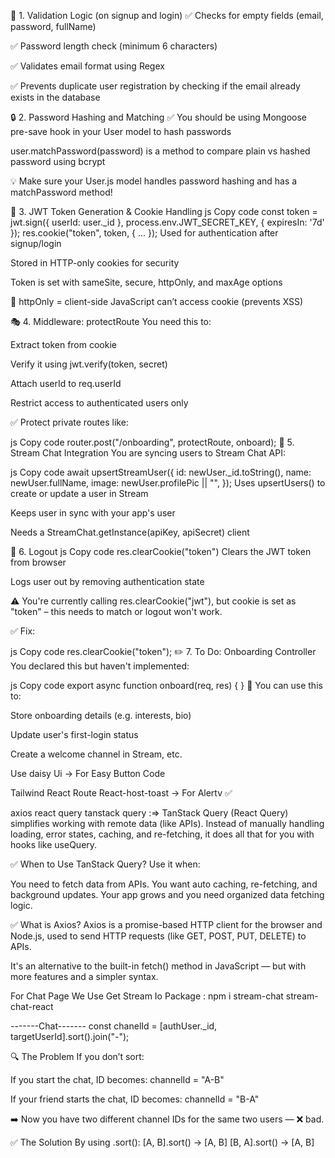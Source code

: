 📌 1. Validation Logic (on signup and login)
✅ Checks for empty fields (email, password, fullName)

✅ Password length check (minimum 6 characters)

✅ Validates email format using Regex

✅ Prevents duplicate user registration by checking if the email already exists in the database

🔒 2. Password Hashing and Matching
✅ You should be using Mongoose pre-save hook in your User model to hash passwords

user.matchPassword(password) is a method to compare plain vs hashed password using bcrypt

💡 Make sure your User.js model handles password hashing and has a matchPassword method!

🧠 3. JWT Token Generation & Cookie Handling
js
Copy code
const token = jwt.sign({ userId: user._id }, process.env.JWT_SECRET_KEY, { expiresIn: '7d' });
res.cookie("token", token, { ... });
Used for authentication after signup/login

Stored in HTTP-only cookies for security

Token is set with sameSite, secure, httpOnly, and maxAge options

🔐 httpOnly = client-side JavaScript can’t access cookie (prevents XSS)

🎭 4. Middleware: protectRoute
You need this to:

Extract token from cookie

Verify it using jwt.verify(token, secret)

Attach userId to req.userId

Restrict access to authenticated users only

✅ Protect private routes like:

js
Copy code
router.post("/onboarding", protectRoute, onboard);
💬 5. Stream Chat Integration
You are syncing users to Stream Chat API:

js
Copy code
await upsertStreamUser({
  id: newUser._id.toString(),
  name: newUser.fullName,
  image: newUser.profilePic || "",
});
Uses upsertUsers() to create or update a user in Stream

Keeps user in sync with your app's user

Needs a StreamChat.getInstance(apiKey, apiSecret) client

🔐 6. Logout
js
Copy code
res.clearCookie("token")
Clears the JWT token from browser

Logs user out by removing authentication state

⚠️ You're currently calling res.clearCookie("jwt"), but cookie is set as "token" – this needs to match or logout won't work.

✅ Fix:

js
Copy code
res.clearCookie("token");
✏️ 7. To Do: Onboarding Controller
You declared this but haven't implemented:

js
Copy code
export async function onboard(req, res) { }
🔧 You can use this to:

Store onboarding details (e.g. interests, bio)

Update user's first-login status

Create a welcome channel in Stream, etc.


Use daisy Ui  -> For Easy Button Code

Tailwind
React Route
React-host-toast -> For Alertv ✅

 axios
 react query 
 tanstack query :=> TanStack Query (React Query) simplifies working with remote data (like APIs). Instead of manually handling loading, error states, caching, and re-fetching, it does all that for you with hooks like useQuery.


✅ When to Use TanStack Query?
Use it when:

You need to fetch data from APIs.
You want auto caching, re-fetching, and background updates.
Your app grows and you need organized data fetching logic.

✅ What is Axios?
Axios is a promise-based HTTP client for the browser and Node.js, used to send HTTP requests (like GET, POST, PUT, DELETE) to APIs.

It's an alternative to the built-in fetch() method in JavaScript — but with more features and a simpler syntax.


For Chat Page
 We Use Get Stream Io Package : npm i  stream-chat stream-chat-react


 -------Chat-------
 const chanelId = [authUser._id, targetUserId].sort().join("-");

🔍 The Problem
If you don’t sort:

If you start the chat, ID becomes:
channelId = "A-B"

If your friend starts the chat, ID becomes:
channelId = "B-A"

➡️ Now you have two different channel IDs for the same two users — ❌ bad.

✅ The Solution
By using .sort():
[A, B].sort() → [A, B]
[B, A].sort() → [A, B]
